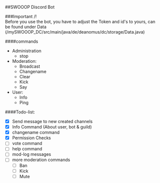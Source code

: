 ##SWOOOP Discord Bot

###Important /!\
Before you use the bot, you have to adjust the Token and id's to yours, can be found under Data
(/mySWOOOP_DC/src/main/java/de/deanomus/dc/storage/Data.java)


####commands

 - Administration
    - stop
 - Moderation:
    - Broadcast
    - Changename
    - Clear
    - Kick
    - Say
 - User:
    - Info
    - Ping
    
    
####Todo-list:

- [x] Send message to new created channels
- [x] Info Command (About user, bot & guild)
- [x] changename command
- [x] Permission Checks
- [ ] vote command
- [ ] help command
- [ ] mod-log messages
- [ ] more moderation commands
    - [ ] Ban
    - [ ] Kick
    - [ ] Mute